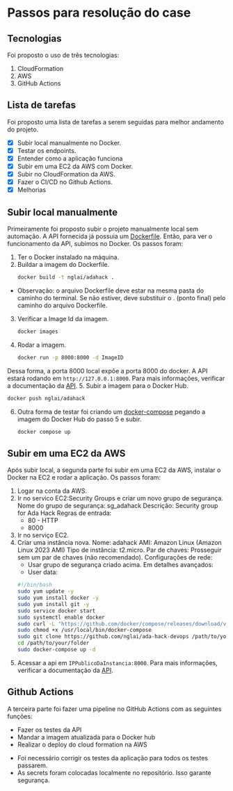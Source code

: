 # Passos para resolução do case

## Tecnologias

Foi proposto o uso de três tecnologias:
1. CloudFormation
2. AWS
3. GitHub Actions

## Lista de tarefas

Foi proposto uma lista de tarefas a serem seguidas para melhor andamento do projeto.
- [X] Subir local manualmente no Docker.
- [X] Testar os endpoints.
- [X] Entender como a aplicação funciona
- [X] Subir em uma EC2 da AWS com Docker.
- [X] Subir no CloudFormation da AWS.
- [X] Fazer o CI/CD no Github Actions.
- [X] Melhorias

## Subir local manualmente

Primeiramente foi proposto subir o projeto manualmente local sem automação.
A API fornecida já possuia um [Dockerfile](Dockerfile).
Então, para ver o funcionamento da API, subimos no Docker.
Os passos foram:
1. Ter o Docker instalado na máquina.
2. Buildar a imagem do Dockerfile. 
   ```bash
   docker build -t nglai/adahack .
   ```
* Observação: o arquivo Dockerfile deve estar na mesma pasta do caminho do terminal. Se não estiver, deve substituir o . (ponto final) pelo caminho do arquivo Dockerfile.
3. Verificar a Image Id da imagem.
   ```bash
   docker images
   ```
4. Rodar a imagem.
   ```bash
   docker run -p 8000:8000 -d ImageID
   ```
Dessa forma, a porta 8000 local expõe a porta 8000 do docker.
A API estará rodando em `http://127.0.0.1:8000`.
Para mais informações, verificar a documentação da [API](API.md).
5. Subir a imagem para o Docker Hub.
   ```bash
   docker push nglai/adahack
   ```
6. Outra forma de testar foi criando um [docker-compose](docker-compose.yaml) pegando a imagem do Docker Hub do passo 5 e subir.
   ```bash
   docker compose up
   ```

## Subir em uma EC2 da AWS

Após subir local, a segunda parte foi subir em uma EC2 da AWS, instalar o Docker na EC2 e rodar a aplicação.
Os passos foram:
1. Logar na conta da AWS.
2. Ir no servico EC2:Security Groups e criar um novo grupo de segurança.
Nome do grupo de segurança: sg_adahack
Descrição: Security group for Ada Hack
Regras de entrada:
   - 80 - HTTP
   - 8000
3. Ir no serviço EC2.
4. Criar uma instância nova.
Nome: adahack
AMI: Amazon Linux (Amazon Linux 2023 AMI)
Tipo de instância: t2.micro.
Par de chaves: Prosseguir sem um par de chaves (não recomendado).
Configurações de rede: 
   - Usar grupo de segurança criado acima.
Em detalhes avançados:
   - User data:
   ```bash
   #!/bin/bash
   sudo yum update -y
   sudo yum install docker -y
   sudo yum install git -y
   sudo service docker start
   sudo systemctl enable docker
   sudo curl -L "https://github.com/docker/compose/releases/download/v2.2.3/docker-compose-$(uname -s)-$(uname -m)" -o /usr/local/bin/docker-compose
   sudo chmod +x /usr/local/bin/docker-compose
   sudo git clone https://github.com/nglai/ada-hack-devops /path/to/your/folder
   cd /path/to/your/folder
   sudo docker-compose up -d
   ```
5. Acessar a api em `IPPublicoDaInstancia:8000`.
Para mais informações, verificar a documentação da [API](API.md).

## Github Actions

A terceira parte foi fazer uma pipeline no GitHub Actions com as seguintes funções:
- Fazer os testes da API
- Mandar a imagem atualizada para o Docker hub
- Realizar o deploy do cloud formation na AWS

* Foi necessário corrigir os testes da aplicação para todos os testes passarem.
* As secrets foram colocadas localmente no repositório. Isso garante segurança.